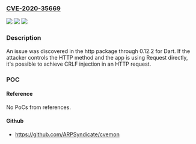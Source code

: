 ### [CVE-2020-35669](https://cve.mitre.org/cgi-bin/cvename.cgi?name=CVE-2020-35669)
![](https://img.shields.io/static/v1?label=Product&message=n%2Fa&color=blue)
![](https://img.shields.io/static/v1?label=Version&message=n%2Fa&color=blue)
![](https://img.shields.io/static/v1?label=Vulnerability&message=n%2Fa&color=brighgreen)

### Description

An issue was discovered in the http package through 0.12.2 for Dart. If the attacker controls the HTTP method and the app is using Request directly, it's possible to achieve CRLF injection in an HTTP request.

### POC

#### Reference
No PoCs from references.

#### Github
- https://github.com/ARPSyndicate/cvemon

